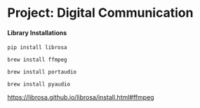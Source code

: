 # Project: Digital Communication

#### Library Installations

```pip install librosa```

```brew install ffmpeg```

```brew install portaudio```

```brew install pyaudio```

https://librosa.github.io/librosa/install.html#ffmpeg
